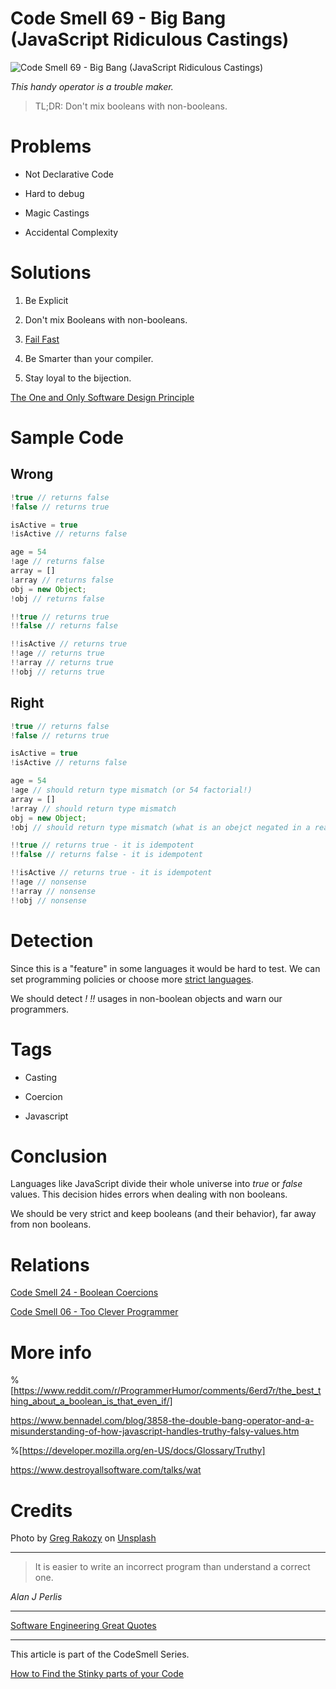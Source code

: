 # Code Smell 69 - Big Bang (JavaScript Ridiculous Castings)

![Code Smell 69 - Big Bang (JavaScript Ridiculous Castings)](Code%20Smell%2069%20-%20Big%20Bang%20(JavaScript%20Ridiculous%20Castings).jpg)

*This handy operator is a trouble maker.*

> TL;DR: Don't mix booleans with non-booleans.

# Problems

- Not Declarative Code

- Hard to debug

- Magic Castings

- Accidental Complexity

# Solutions

1. Be Explicit

2. Don't mix Booleans with non-booleans.

3. [Fail Fast](https://github.com/mcsee/Software-Design-Articles/tree/main/Articles/Theory/Fail%20Fast/readme.md)

4. Be Smarter than your compiler.

5. Stay loyal to the bijection.

[The One and Only Software Design Principle](https://github.com/mcsee/Software-Design-Articles/tree/main/Articles/Theory/The%20One%20and%20Only%20Software%20Design%20Principle/readme.md)

# Sample Code

## Wrong

[Gist Url]: # (https://gist.github.com/mcsee/2ba58f618ce930b3d8361596e1a76d28)
```javascript
!true // returns false
!false // returns true

isActive = true 
!isActive // returns false

age = 54
!age // returns false
array = []
!array // returns false
obj = new Object;
!obj // returns false

!!true // returns true
!!false // returns false

!!isActive // returns true
!!age // returns true
!!array // returns true
!!obj // returns true
```

## Right

[Gist Url]: # (https://gist.github.com/mcsee/fef521fa00f16f2e302d2f7ef41bf178)
```javascript
!true // returns false
!false // returns true

isActive = true 
!isActive // returns false

age = 54
!age // should return type mismatch (or 54 factorial!)
array = []
!array // should return type mismatch
obj = new Object;
!obj // should return type mismatch (what is an obejct negated in a real domain?)

!!true // returns true - it is idempotent
!!false // returns false - it is idempotent

!!isActive // returns true - it is idempotent
!!age // nonsense
!!array // nonsense
!!obj // nonsense
```

# Detection

Since this is a "feature" in some languages it would be hard to test. We can set programming policies or choose more [strict languages](https://dev.to/tmaximini/typescript-bang-operator-considered-harmful-3hhi).

We should detect *!* *!!* usages in non-boolean objects and warn our programmers.

# Tags

- Casting

- Coercion

- Javascript

# Conclusion

Languages like JavaScript divide their whole universe into *true* or *false* values. This decision hides errors when dealing with non booleans. 

We should be very strict and keep booleans (and their behavior), far away from non booleans.

# Relations

[Code Smell 24 - Boolean Coercions](https://github.com/mcsee/Software-Design-Articles/tree/main/Articles/Code%20Smells/Code%20Smell%2024%20-%20Boolean%20Coercions/readme.md)

[Code Smell 06 - Too Clever Programmer](https://github.com/mcsee/Software-Design-Articles/tree/main/Articles/Code%20Smells/Code%20Smell%20%2006%20-%20Too%20Clever%20Programmer/readme.md)

# More info

%[https://www.reddit.com/r/ProgrammerHumor/comments/6erd7r/the_best_thing_about_a_boolean_is_that_even_if/]

https://www.bennadel.com/blog/3858-the-double-bang-operator-and-a-misunderstanding-of-how-javascript-handles-truthy-falsy-values.htm

%[https://developer.mozilla.org/en-US/docs/Glossary/Truthy]

https://www.destroyallsoftware.com/talks/wat

# Credits

Photo by [Greg Rakozy](https://unsplash.com/@grakozy) on [Unsplash](https://unsplash.com/s/photos/universe)  

* * *

> It is easier to write an incorrect program than understand a correct one.

_Alan J Perlis_
 
* * *
 
[Software Engineering Great Quotes](https://github.com/mcsee/Software-Design-Articles/tree/main/Articles/Quotes/Software%20Engineering%20Great%20Quotes/readme.md)

* * *

This article is part of the CodeSmell Series.

[How to Find the Stinky parts of your Code](https://github.com/mcsee/Software-Design-Articles/tree/main/Articles/Code%20Smells/How%20to%20Find%20the%20Stinky%20parts%20of%20your%20Code/readme.md)